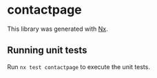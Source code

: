 # contactpage

This library was generated with [Nx](https://nx.dev).

## Running unit tests

Run `nx test contactpage` to execute the unit tests.
